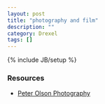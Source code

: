 ```yaml
---
layout: post
title: "photography and film"
description: ""
category: Drexel
tags: []
---
```

{% include JB/setup %}

### Resources
- [Peter Olson Photography](http://olsoncorp.com/)
